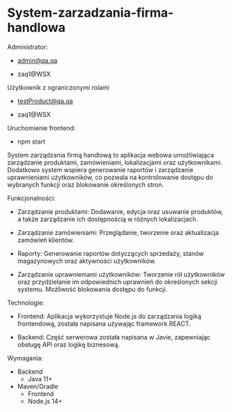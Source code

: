 # System-zarzadzania-firma-handlowa
Administrator:

  * admin@qa.qa

  * zaq1@WSX
 
Użytkownik z ograniczonymi rolami
 
  * testProduct@qa.qa
 
  * zaq1@WSX

Uruchomienie frontend:
  *  npm start

System zarządzania firmą handlową to aplikacja webowa umożliwiająca zarządzanie produktami, zamówieniami, lokalizacjami oraz użytkownikami.
Dodatkowo system wspiera generowanie raportów i zarządzanie uprawnieniami użytkowników, co pozwala na kontrolowanie dostępu do wybranych funkcji oraz blokowanie określonych stron.

Funkcjonalności:

  * Zarządzanie produktami: Dodawanie, edycja oraz usuwanie produktów, a także zarządzanie ich dostępnością w różnych lokalizacjach.

  * Zarządzanie zamówieniami: Przeglądanie, tworzenie oraz aktualizacja zamówień klientów.
  
  * Raporty: Generowanie raportów dotyczących sprzedaży, stanów magazynowych oraz aktywności użytkowników.
  
  * Zarządzanie uprawnieniami użytkowników: Tworzenie ról użytkowników oraz przydzielanie im odpowiednich uprawnień do określonych sekcji systemu. Możliwość blokowania dostępu do funkcji.

Technologie:

  * Frontend: Aplikacja wykorzystuje Node.js do zarządzania logiką frontendową, została napisana używając framework REACT.
 
  * Backend: Część serwerowa została napisana w Javie, zapewniając obsługę API oraz logikę biznesową.


Wymagania:
  * Backend
    * Java 11+
 *  Maven/Gradle
    * Frontend
    * Node.js 14+
